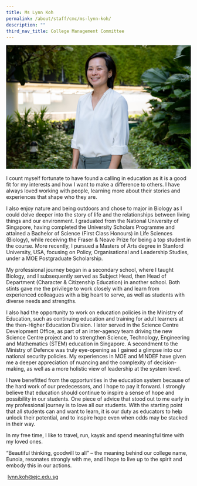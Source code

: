 ```yaml
---
title: Ms Lynn Koh
permalink: /about/staff/cmc/ms-lynn-koh/
description: ""
third_nav_title: College Management Committee
---
```





![](/images/SL-Lynn-Koh.jpg)

I count myself fortunate to have found a calling in education as it is a good fit for my interests and how I want to make a difference to others. I have always loved working with people, learning more about their stories and experiences that shape who they are.

I also enjoy nature and being outdoors and chose to major in Biology as I could delve deeper into the story of life and the relationships between living things and our environment. I graduated from the National University of Singapore, having completed the University Scholars Programme and attained a Bachelor of Science (First Class Honours) in Life Sciences (Biology), while receiving the Fraser & Neave Prize for being a top student in the course. More recently, I pursued a Masters of Arts degree in Stanford University, USA, focusing on Policy, Organisational and Leadership Studies, under a MOE Postgraduate Scholarship.

My professional journey began in a secondary school, where I taught Biology, and I subsequently served as Subject Head, then Head of Department (Character & Citizenship Education) in another school. Both stints gave me the privilege to work closely with and learn from experienced colleagues with a big heart to serve, as well as students with diverse needs and strengths.

I also had the opportunity to work on education policies in the Ministry of Education, such as continuing education and training for adult learners at the then-Higher Education Division. I later served in the Science Centre Development Office, as part of an inter-agency team driving the new Science Centre project and to strengthen Science, Technology, Engineering and Mathematics (STEM) education in Singapore. A secondment to the Ministry of Defence was truly eye-opening as I gained a glimpse into our national security policies. My experiences in MOE and MINDEF have given me a deeper appreciation of nuancing and the complexity of decision-making, as well as a more holistic view of leadership at the system level.

I have benefitted from the opportunities in the education system because of the hard work of our predecessors, and I hope to pay it forward. I strongly believe that education should continue to inspire a sense of hope and possibility in our students. One piece of advice that stood out to me early in my professional journey is to love all our students. With the starting point that all students can and want to learn, it is our duty as educators to help unlock their potential, and to inspire hope even when odds may be stacked in their way.

In my free time, I like to travel, run, kayak and spend meaningful time with my loved ones.

“Beautiful thinking, goodwill to all” – the meaning behind our college name, Eunoia, resonates strongly with me, and I hope to live up to the spirit and embody this in our actions.

 [lynn.koh@ejc.edu.sg](mailto:lynn.koh@ejc.edu.sg)